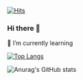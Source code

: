 [![Hits](https://hits.seeyoufarm.com/api/count/incr/badge.svg?url=https%3A%2F%2Fgithub.com%2Fyiminwook&count_bg=%2379C83D&title_bg=%23555555&icon=github.svg&icon_color=%23E7E7E7&title=GitHub&edge_flat=false)](https://hits.seeyoufarm.com)

### Hi there 👋
🌱 I’m currently learning

[![Top Langs](https://github-readme-stats.vercel.app/api/top-langs/?username=yiminwook&layout=donut)](https://github.com/yiminwook/github-readme-stats)

![Anurag's GitHub stats](https://github-readme-stats.vercel.app/api?username=yiminwook&show_icons=true&ring_color=FCC201&include_all_commits=true&locale=ko)

